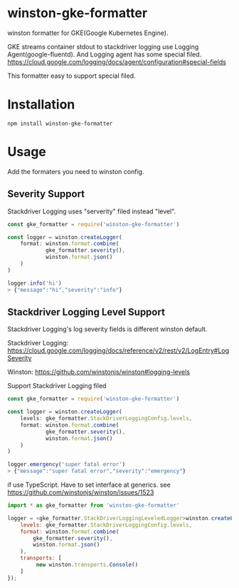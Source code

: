 # winston-gke-formatter

winston formatter for GKE(Google Kubernetes Engine). 

GKE streams container stdout to stackdriver logging use Logging Agent(google-fluentd). And Logging agent has some special filed. https://cloud.google.com/logging/docs/agent/configuration#special-fields

This formatter easy to support special filed.

# Installation

```
npm install winston-gke-formatter
```

# Usage

Add the formaters you need to winston config.

## Severity Support

Stackdriver Logging uses "serverity" filed instead "level".

```javascript
const gke_formatter = require('winston-gke-formatter')

const logger = winston.createLogger(
    format: winston.format.combine(
            gke_formatter.severity(),
            winston.format.json()
    )
)

logger.info('hi')
> {"message":"hi","severity":"info"}
```

## Stackdriver Logging Level Support

Stackdriver Logging's log severity fields is different winston default.

Stackdriver Logging: https://cloud.google.com/logging/docs/reference/v2/rest/v2/LogEntry#LogSeverity

Winston: https://github.com/winstonjs/winston#logging-levels

Support Stackdriver Logging filed

```javascript
const gke_formatter = require('winston-gke-formatter')

const logger = winston.createLogger(
    levels: gke_formatter.StackDriverLoggingConfig.levels,
    format: winston.format.combine(
            gke_formatter.severity(),
            winston.format.json()
    )
)

logger.emergency('super fatal error')
> {"message":"super fatal error","severity":"emergency"}
```

if use TypeScript. Have to set interface at generics. see https://github.com/winstonjs/winston/issues/1523

```javascript
import * as gke_formatter from 'winston-gke-formatter'

logger = <gke_formatter.StackDriverLoggingLeveledLogger>winston.createLogger({
    levels: gke_formatter.StackDriverLoggingConfig.levels,
    format: winston.format.combine(
        gke_formatter.severity(),
        winston.format.json()
    ),
    transports: [
         new winston.transports.Console()
    ]
});
```